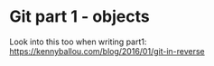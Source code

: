 # Git part 1 - objects

Look into this too when writing part1: https://kennyballou.com/blog/2016/01/git-in-reverse
